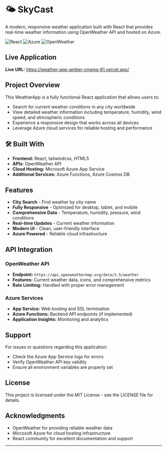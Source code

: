 # 🌤️ SkyCast

A modern, responsive weather application built with React that provides real-time weather information using OpenWeather API and hosted on Azure.

![React](https://img.shields.io/badge/React-18.0+-61DAFB?style=for-the-badge&logo=react&logoColor=white)
![Azure](https://img.shields.io/badge/Azure-0089D6?style=for-the-badge&logo=microsoft-azure&logoColor=white)
![OpenWeather](https://img.shields.io/badge/OpenWeather-EE6B4D?style=for-the-badge)

## Live Application
**Live URL:** 
https://weather-app-amber-omega-61.vercel.app/

## Project Overview

This WeatherApp is a fully functional React application that allows users to:
- Search for current weather conditions in any city worldwide
- View detailed weather information including temperature, humidity, wind speed, and atmospheric conditions
- Experience a responsive design that works across all devices
- Leverage Azure cloud services for reliable hosting and performance

## 🛠️ Built With

- **Frontend:** React, tailwindcss, HTML5
- **APIs:** OpenWeather API
- **Cloud Hosting:** Microsoft Azure App Service
- **Additional Services:** Azure Functions, Azure Cosmos DB

## Features

- **City Search** - Find weather by city name
- **Fully Responsive** - Optimized for desktop, tablet, and mobile
- **Comprehensive Data** - Temperature, humidity, pressure, wind conditions
- **Real-time Updates** - Current weather information
- **Modern UI** - Clean, user-friendly interface
- **Azure Powered** - Reliable cloud infrastructure


## API Integration

### OpenWeather API
- **Endpoint:** `https://api.openweathermap.org/data/2.5/weather`
- **Features:** Current weather data, icons, and comprehensive metrics
- **Rate Limiting:** Handled with proper error management

### Azure Services
- **App Service:** Web hosting and SSL termination
- **Azure Functions:** Backend API endpoints (if implemented)
- **Application Insights:** Monitoring and analytics

## Support

For issues or questions regarding this application:
- Check the Azure App Service logs for errors
- Verify OpenWeather API key validity
- Ensure all environment variables are properly set

## License

This project is licensed under the MIT License - see the LICENSE file for details.

## Acknowledgments

- OpenWeather for providing reliable weather data
- Microsoft Azure for cloud hosting infrastructure
- React community for excellent documentation and support

---

